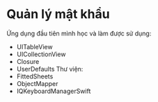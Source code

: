 # Quản lý mật khẩu
Ứng dụng đầu tiên mình học và làm được
sử dụng:
+ UITableView
+ UICollectionView
+ Closure
+ UserDefaults
Thư viện:
+ FittedSheets
+ ObjectMapper
+ IQKeyboardManagerSwift
